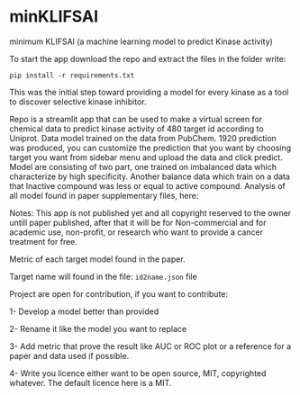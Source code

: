 # minKLIFSAI
minimum KLIFSAI (a machine learning model to predict Kinase activity)

To start the app download the repo and extract the files in the folder write:

`pip install -r requirements.txt`

This was the initial step toward providing a model for every kinase as a tool to discover selective kinase inhibitor.

Repo is a streamlit app that can be used to make a virtual screen for chemical data to predict kinase activity of 480 target id according to Uniprot.
Data model trained on the data from PubChem. 1920 prediction was produced, you can customize the prediction that you want by choosing target you want from sidebar menu and upload the data
and click predict. Model are consisting of two part, one trained on imbalanced data which characterize by high specificity. Another balance data
which train on a data that Inactive compound was less or equal to active compound.
Analysis of all model found in paper supplementary files, here:


Notes: This app is not published yet and all copyright reserved to the owner untill paper published, after that it will be for Non-commercial and for academic use, non-profit,
or research who want to provide a cancer treatment for free.

Metric of each target model found in the paper.

Target name will found in the file: `id2name.json` file


Project are open for contribution, if you want to contribute:

1- Develop a model better than provided

2- Rename it like the model you want to replace

3- Add metric that prove the result like AUC or ROC plot or a reference for a paper and data used if possible.

4- Write you licence either want to be open source, MIT, copyrighted whatever. The default licence here is a MIT.
